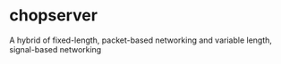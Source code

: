 # chopserver
A hybrid of fixed-length, packet-based networking and variable length, signal-based networking
